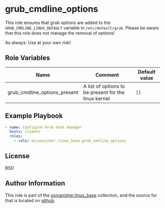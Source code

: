 grub_cmdline_options
====================

This role ensures that grub options are added to the `GRUB_CMDLINE_LINUX_DEFAULT` variable in `/etc/default/grub`.
Please be aware that this role does not manage the removal of options!

As always: Use at your own risk!

Role Variables
--------------

| Name                         | Comment                                              | Default value |
|------------------------------|------------------------------------------------------|---------------|
| grub_cmdline_options_present | A list of options to be present for the linux kernel | `[]`          |

Example Playbook
----------------
```yaml
- name: Configure Grub boot manager
  hosts: clients
  roles:
    - role: oxivanisher.linux_base.grub_cmdline_options
```

License
-------

BSD

Author Information
------------------

This role is part of the [oxivanisher.linux_base](https://galaxy.ansible.com/ui/repo/published/oxivanisher/linux_base/) collection, and the source for that is located on [github](https://github.com/oxivanisher/collection-linux_base).
